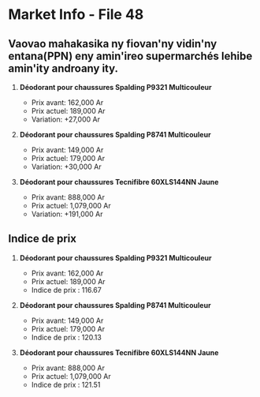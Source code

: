 # Market Info - File 48

## Vaovao mahakasika ny fiovan'ny vidin'ny entana(PPN) eny amin'ireo supermarchés lehibe amin'ity androany ity.

1. **Déodorant pour chaussures Spalding P9321 Multicouleur**
   - Prix avant: 162,000 Ar
   - Prix actuel: 189,000 Ar
   - Variation: +27,000 Ar

2. **Déodorant pour chaussures Spalding P8741 Multicouleur**
   - Prix avant: 149,000 Ar
   - Prix actuel: 179,000 Ar
   - Variation: +30,000 Ar

3. **Déodorant pour chaussures Tecnifibre 60XLS144NN Jaune**
   - Prix avant: 888,000 Ar
   - Prix actuel: 1,079,000 Ar
   - Variation: +191,000 Ar



## Indice de prix

1. **Déodorant pour chaussures Spalding P9321 Multicouleur**
   - Prix avant: 162,000 Ar
   - Prix actuel: 189,000 Ar
   - Indice de prix : 116.67

2. **Déodorant pour chaussures Spalding P8741 Multicouleur**
   - Prix avant: 149,000 Ar
   - Prix actuel: 179,000 Ar
   - Indice de prix : 120.13

3. **Déodorant pour chaussures Tecnifibre 60XLS144NN Jaune**
   - Prix avant: 888,000 Ar
   - Prix actuel: 1,079,000 Ar
   - Indice de prix : 121.51

